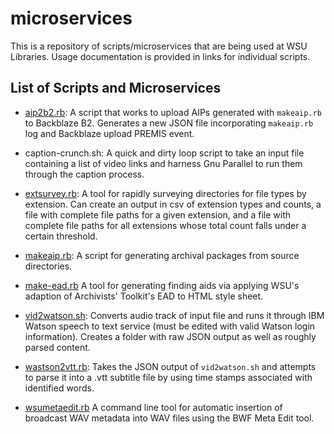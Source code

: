 # microservices

This is a repository of scripts/microservices that are being used at WSU Libraries. Usage documentation is provided in links for individual scripts.

## List of Scripts and Microservices
* [aip2b2.rb](Resources/aip2b2.md): A script that works to upload AIPs generated with `makeaip.rb` to Backblaze B2. Generates a new JSON file incorporating `makeaip.rb` log and Backblaze upload PREMIS event.
* caption-crunch.sh: A quick and dirty loop script to take an input file containing a list of video links and harness Gnu Parallel to run them through the caption process.
* [extsurvey.rb](Resources/extsurvey.md): A tool for rapidly surveying directories for file types by extension. Can create an output in csv of extension types and counts, a file with complete file paths for a given extension, and a file with complete file paths for all extensions whose total count falls under a certain threshold.

* [makeaip.rb](Resources/makeaip.md): A script for generating archival packages from source directories.

* [make-ead.rb](EAD-Transform/) A tool for generating finding aids via applying WSU's adaption of Archivists' Toolkit's EAD to HTML style sheet. 

* [vid2watson.sh](Resources/transcription-scripts.md): Converts audio track of input file and runs it through IBM Watson speech to text service (must be edited with valid Watson login information). Creates a folder with raw JSON output as well as roughly parsed content.

* [wastson2vtt.rb](Resources/transcription-scripts.md): Takes the JSON output of `vid2watson.sh` and attempts to parse it into a .vtt subtitle file by using time stamps associated with identified words.

* [wsumetaedit.rb](wsumetaedit/) A command line tool for automatic insertion of broadcast WAV metadata into WAV files using the BWF Meta Edit tool.

